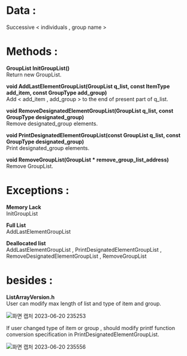 
# Data :   
   
Successive < individuals , group name >  

   

# Methods :   

**GroupList InitGroupList()**   
Return new GroupList.

**void AddLastElementGroupList(GroupList q_list, const ItemType add_item, const GroupType add_group)**   
Add < add_item , add_group > to the end of present part of q_list. 

**void RemoveDesignatedElementGroupList(GroupList q_list, const GroupType designated_group)**   
Remove designated_group elements. 

**void PrintDesignatedElementGroupList(const GroupList q_list, const GroupType designated_group)**   
Print designated_group elements.   

**void RemoveGroupList(GroupList * remove_group_list_address)**   
Remove GroupList. 
 
# Exceptions :

**Memory Lack**   
InitGroupList

**Full List**   
AddLastElementGroupList

**Deallocated list**   
AddLastElementGroupList , PrintDesignatedElementGroupList , RemoveDesignatedElementGroupList , RemoveGroupList

# besides : 

**ListArrayVersion.h**   
User can modify max length of list and type of item and group.

![화면 캡처 2023-06-20 235253](https://github.com/woo-in/DATA-STRUCTURES-Principles-and-Applications/assets/69314509/1e5e4a29-85a4-4600-8781-7fa20786ca0b)

If user changed type of item or group , should modify printf function conversion specification in PrintDesignatedElementGroupList. 

![화면 캡처 2023-06-20 235556](https://github.com/woo-in/DATA-STRUCTURES-Principles-and-Applications/assets/69314509/064532d0-ffbb-495f-bafd-4e42581744a6)

